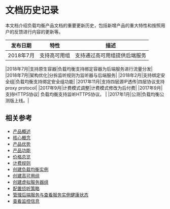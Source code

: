 # 文档历史记录


本文档介绍负载均衡产品文档的重要更新历史，包括新增产品的重大特性和按照用户的反馈进行内容的更新等。

|发布日期|特性|描述|
|-|-|-|
|2018年7月|支持高可用组|支持通过高可用组提供后端服务|

|2018年7月|支持原生容器|负载均衡支持绑定容器为后端服务进行流量分发|
|2018年7月|架构优化|分拆监听规则为监听器与后端服务|
|2018年2月|支持绑定安全组|负载均衡支持绑定安全组功能|
|2017年11月|支持四层源IP透传|四层协议支持proxy protocol|
|2017年9月|计费模式调整|计费模式修改为后付费|
|2017年9月|支持HTTPS协议| 负载均衡支持监听HTTPS协议。 |
|2017年1月|公测|负载均衡公测版上线。|


## 相关参考

- [产品概述](../Introduction/Overview.md)
- [核心概念](../Introduction/Core-Concepts.md)
- [产品优势](../Introduction/Benefits.md)
- [产品功能](../Introduction/Functions.md)
- [价格总览](../Pricing/Price-Overview.md)
- [计费规则](../Pricing/Billing-Rules.md)
- [创建负载均衡实例](../Getting-Started/Create-Instance.md)
- [创建高可用组](../Getting-Started/Create-AvailabilityGroup.md)
- [创建虚拟服务器组](../Operation-Guide/TargetGroup-Management.md)
- [配置侦听策略](../Operation-Guide/Listener-Management.md)
- [管理后端服务与查看服务实例健康状态](../Operation-Guide/Backend-Management.md)
- [查看监控信息](../Operation-Guide/Monitoring.md)
